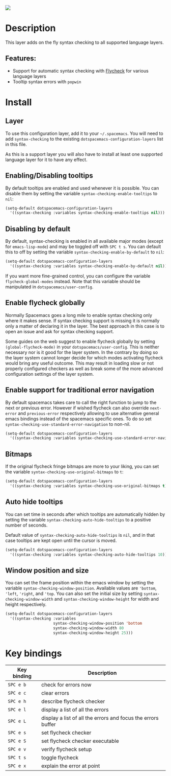 ![](img/flycheck.png)

# Description

This layer adds on the fly syntax checking to all supported language
layers.

## Features:

-   Support for automatic syntax checking with
    [Flycheck](http://www.flycheck.org/) for various language layers
-   Tooltip syntax errors with `popwin`

# Install

## Layer

To use this configuration layer, add it to your `~/.spacemacs`. You will
need to add `syntax-checking` to the existing
`dotspacemacs-configuration-layers` list in this file.

As this is a support layer you will also have to install at least one
supported language layer for it to have any effect.

## Enabling/Disabling tooltips

By default tooltips are enabled and used whenever it is possible. You
can disable them by setting the variable
`syntax-checking-enable-tooltips` to `nil`:

``` commonlisp
(setq-default dotspacemacs-configuration-layers
  '((syntax-checking :variables syntax-checking-enable-tooltips nil)))
```

## Disabling by default

By default, syntax-checking is enabled in all available major modes
(except for `emacs-lisp-mode`) and may be toggled off with `SPC t s`.
You can default this to off by setting the variable
`syntax-checking-enable-by-default` to `nil`:

``` commonlisp
(setq-default dotspacemacs-configuration-layers
  '((syntax-checking :variables syntax-checking-enable-by-default nil)))
```

If you want more fine-grained control, you can configure the variable
`flycheck-global-modes` instead. Note that this variable should be
manipulated in `dotspacemacs/user-config`.

## Enable flycheck globally

Normally Spacemacs goes a long mile to enable syntax checking only where
it makes sense. If syntax checking support is missing it is normally
only a matter of declaring it in the layer. The best approach in this
case is to open an issue and ask for syntax checking support.

Some guides on the web suggest to enable flycheck globally by setting
`(global-flycheck-mode)` in your `dotspacemacs/user-config`. This is
neither necessary nor is it good for the layer system. In the contrary
by doing so the layer system cannot longer decide for which modes
activating flycheck would bring any useful outcome. This may result in
loading slow or not properly configured checkers as well as break some
of the more advanced configuration settings of the layer system.

## Enable support for traditional error navigation

By default spacemacs takes care to call the right function to jump to
the next or previous error. However if wished flycheck can also override
`next-error` and `previous-error` respectively allowing to use
alternative general emacs bindings instead of the spacemacs specific
ones. To do so set `syntax-checking-use-standard-error-navigation` to
non-nil.

``` commonlisp
(setq-default dotspacemacs-configuration-layers
  '((syntax-checking :variables syntax-checking-use-standard-error-navigation t)))
```

## Bitmaps

If the original flycheck fringe bitmaps are more to your liking, you can
set the variable `syntax-checking-use-original-bitmaps` to `t`:

``` commonlisp
(setq-default dotspacemacs-configuration-layers
  '((syntax-checking :variables syntax-checking-use-original-bitmaps t)))
```

## Auto hide tooltips

You can set time in seconds after which tooltips are automatically
hidden by setting the variable `syntax-checking-auto-hide-tooltips` to a
positive number of seconds.

Default value of `syntax-checking-auto-hide-tooltips` is `nil`, and in
that case tooltips are kept open until the cursor is moved.

``` commonlisp
(setq-default dotspacemacs-configuration-layers
  '((syntax-checking :variables syntax-checking-auto-hide-tooltips 10)))
```

## Window position and size

You can set the frame position within the emacs window by setting the
variable `syntax-checking-window-position`. Available values are
`'bottom`, `'left`, `'right`, and `'top`. You can also set the initial
size by setting `syntax-checking-window-width` and
`syntax-checking-window-height` for width and height respectively.

``` commonlisp
(setq-default dotspacemacs-configuration-layers
  '((syntax-checking :variables
                     syntax-checking-window-position 'bottom
                     syntax-checking-window-width 80
                     syntax-checking-window-height 25)))
```

# Key bindings

| Key binding | Description                                                  |
|-------------|--------------------------------------------------------------|
| `SPC e b`   | check for errors now                                         |
| `SPC e c`   | clear errors                                                 |
| `SPC e h`   | describe flycheck checker                                    |
| `SPC e l`   | display a list of all the errors                             |
| `SPC e L`   | display a list of all the errors and focus the errors buffer |
| `SPC e s`   | set flycheck checker                                         |
| `SPC e S`   | set flycheck checker executable                              |
| `SPC e v`   | verify flycheck setup                                        |
| `SPC t s`   | toggle flycheck                                              |
| `SPC e x`   | explain the error at point                                   |
